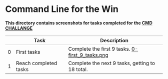 # Command Line for the Win

**This directory contains screenshots for tasks completed for the [CMD CHALLANGE](https://cmdchallenge.com)**


| | Task | Description |
| --- | --- | --- |
| 0 | First tasks | Complete the first 9 tasks. [0-first_9_tasks.png](/0-first_9_tasks.png) |
| 1 | Reach completed tasks | Complete the next 9 tasks, getting to 18 total. |
